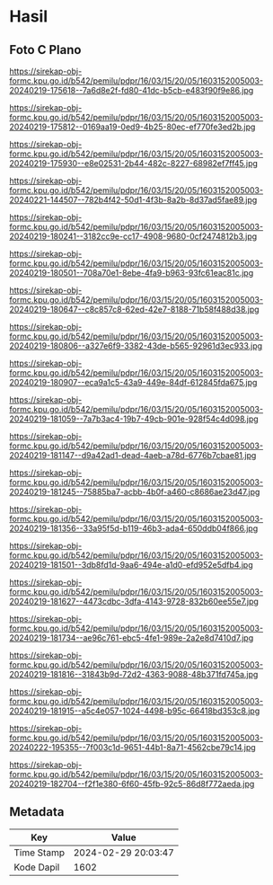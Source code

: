 # Hasil

## Foto C Plano

https://sirekap-obj-formc.kpu.go.id/b542/pemilu/pdpr/16/03/15/20/05/1603152005003-20240219-175618--7a6d8e2f-fd80-41dc-b5cb-e483f90f9e86.jpg

https://sirekap-obj-formc.kpu.go.id/b542/pemilu/pdpr/16/03/15/20/05/1603152005003-20240219-175812--0169aa19-0ed9-4b25-80ec-ef770fe3ed2b.jpg

https://sirekap-obj-formc.kpu.go.id/b542/pemilu/pdpr/16/03/15/20/05/1603152005003-20240219-175930--e8e02531-2b44-482c-8227-68982ef7ff45.jpg

https://sirekap-obj-formc.kpu.go.id/b542/pemilu/pdpr/16/03/15/20/05/1603152005003-20240221-144507--782b4f42-50d1-4f3b-8a2b-8d37ad5fae89.jpg

https://sirekap-obj-formc.kpu.go.id/b542/pemilu/pdpr/16/03/15/20/05/1603152005003-20240219-180241--3182cc9e-cc17-4908-9680-0cf2474812b3.jpg

https://sirekap-obj-formc.kpu.go.id/b542/pemilu/pdpr/16/03/15/20/05/1603152005003-20240219-180501--708a70e1-8ebe-4fa9-b963-93fc61eac81c.jpg

https://sirekap-obj-formc.kpu.go.id/b542/pemilu/pdpr/16/03/15/20/05/1603152005003-20240219-180647--c8c857c8-62ed-42e7-8188-71b58f488d38.jpg

https://sirekap-obj-formc.kpu.go.id/b542/pemilu/pdpr/16/03/15/20/05/1603152005003-20240219-180806--a327e6f9-3382-43de-b565-92961d3ec933.jpg

https://sirekap-obj-formc.kpu.go.id/b542/pemilu/pdpr/16/03/15/20/05/1603152005003-20240219-180907--eca9a1c5-43a9-449e-84df-612845fda675.jpg

https://sirekap-obj-formc.kpu.go.id/b542/pemilu/pdpr/16/03/15/20/05/1603152005003-20240219-181059--7a7b3ac4-19b7-49cb-901e-928f54c4d098.jpg

https://sirekap-obj-formc.kpu.go.id/b542/pemilu/pdpr/16/03/15/20/05/1603152005003-20240219-181147--d9a42ad1-dead-4aeb-a78d-6776b7cbae81.jpg

https://sirekap-obj-formc.kpu.go.id/b542/pemilu/pdpr/16/03/15/20/05/1603152005003-20240219-181245--75885ba7-acbb-4b0f-a460-c8686ae23d47.jpg

https://sirekap-obj-formc.kpu.go.id/b542/pemilu/pdpr/16/03/15/20/05/1603152005003-20240219-181356--33a95f5d-b119-46b3-ada4-650ddb04f866.jpg

https://sirekap-obj-formc.kpu.go.id/b542/pemilu/pdpr/16/03/15/20/05/1603152005003-20240219-181501--3db8fd1d-9aa6-494e-a1d0-efd952e5dfb4.jpg

https://sirekap-obj-formc.kpu.go.id/b542/pemilu/pdpr/16/03/15/20/05/1603152005003-20240219-181627--4473cdbc-3dfa-4143-9728-832b60ee55e7.jpg

https://sirekap-obj-formc.kpu.go.id/b542/pemilu/pdpr/16/03/15/20/05/1603152005003-20240219-181734--ae96c761-ebc5-4fe1-989e-2a2e8d7410d7.jpg

https://sirekap-obj-formc.kpu.go.id/b542/pemilu/pdpr/16/03/15/20/05/1603152005003-20240219-181816--31843b9d-72d2-4363-9088-48b371fd745a.jpg

https://sirekap-obj-formc.kpu.go.id/b542/pemilu/pdpr/16/03/15/20/05/1603152005003-20240219-181915--a5c4e057-1024-4498-b95c-66418bd353c8.jpg

https://sirekap-obj-formc.kpu.go.id/b542/pemilu/pdpr/16/03/15/20/05/1603152005003-20240222-195355--7f003c1d-9651-44b1-8a71-4562cbe79c14.jpg

https://sirekap-obj-formc.kpu.go.id/b542/pemilu/pdpr/16/03/15/20/05/1603152005003-20240219-182704--f2f1e380-6f60-45fb-92c5-86d8f772aeda.jpg


## Metadata

| Key        | Value               |
| ---------- | ------------------- |
| Time Stamp | 2024-02-29 20:03:47 |
| Kode Dapil | 1602                |



